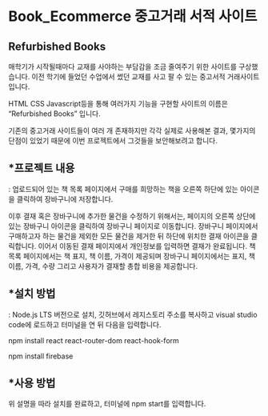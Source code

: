 # Book_Ecommerce 중고거래 서적 사이트
## Refurbished Books



매학기가 시작될때마다 교재를 사야하는 부담감을 조금 줄여주기 위한 사이트를 구상했습니다. 이전 학기에 들었던 수업에서 썼던 교재를 사고 팔 수 있는 중고서적 거래사이트입니다.

HTML CSS Javascript등을 통해 여러가지 기능을 구현할 사이트의 이름은 “Refurbished Books” 입니다.

기존의 중고거래 사이트들이 여러 개 존재하지만 각각 실제로 사용해본 결과, 몇가지의 단점이 있었기 때문에 이번 프로젝트에서 그것들을 보안해보려고 합니다.


*프로젝트 내용
-----------------------------------------------------------------------------------

: 업로드되어 있는 책 목록 페이지에서 구매를 희망하는 책을 오른쪽 하단에 있는 아이콘을 클릭하여 장바구니에 저장합니다.

이후 결재 혹은 장바구니에 추가한 물건을 수정하기 위해서는, 페이지의 오른쪽 상단에 있는 장바구니 아이콘을 클릭하여 장바구니 페이지로 이동합니다. 장바구니 페이지에서 구매하고자 하는 물건을 제외한 모든 물건을 제거한 뒤 하단에 위치한 결재 아이콘을 클릭합니다. 이어서 이동된 결재 페이지에서 개인정보를 입력하면 결재가 완료됩니다.
책 목록 페이지에서는 책 표지, 책 이름, 가격이 제공되며 장바구니 페이지에서는 표지, 책 이름, 가격, 수량 그리고 사용자가 결재할 총합 비용을 제공합니다.

*설치 방법
-------------------------------------------------------------------------------------

: Node.js LTS 버전으로 설치, 깃허브에서 레지스토리 주소를 복사하고 visual studio code에 로드하고 터미널을 연 뒤 다음을 입력합니다.


npm install react react-router-dom react-hook-form


npm install firebase


*사용 방법
------------------------------------------------------------------------------------------

위 설명을 따라 설치를 완료하고, 터미널에 npm start를 입력합니다.
